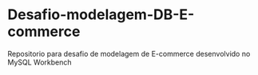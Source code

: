 # Desafio-modelagem-DB-E-commerce
Repositorio para desafio de modelagem de E-commerce desenvolvido no MySQL Workbench
